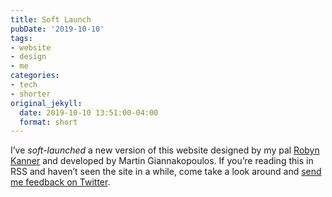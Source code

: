 ```yaml
---
title: Soft Launch
pubDate: '2019-10-10'
tags:
- website
- design
- me
categories:
- tech
- shorter
original_jekyll:
  date: 2019-10-10 13:51:00-04:00
  format: short
---
```


I’ve _soft-launched_ a new version of this website designed by my pal [Robyn Kanner](https://robynkanner.com) and developed by Martin Giannakopoulos. If you’re reading this in RSS and haven’t seen the site in a while, come take a look around and [send me feedback on Twitter](https://twitter.com/mb).

